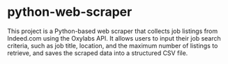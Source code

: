 # python-web-scraper
 This project is a Python-based web scraper that collects job listings from Indeed.com using the Oxylabs API. It allows users to input their job search criteria, such as job title, location, and the maximum number of listings to retrieve, and saves the scraped data into a structured CSV file.
